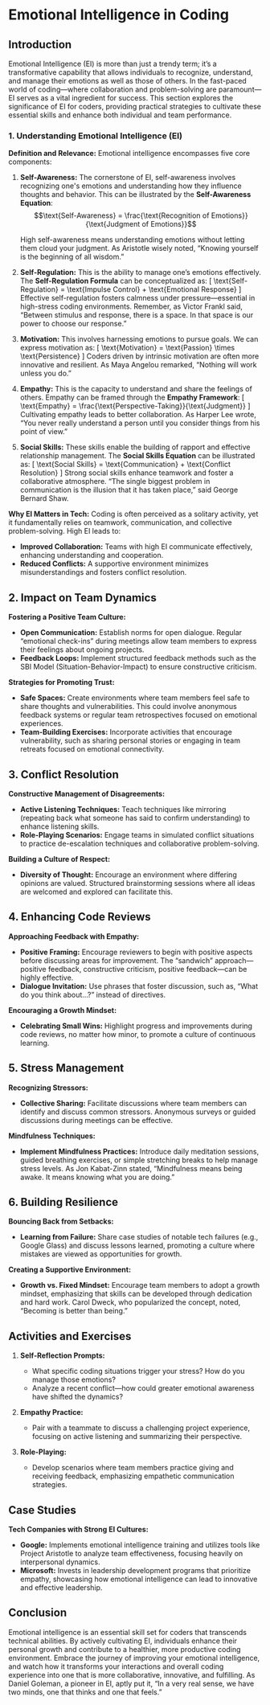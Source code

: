 # Emotional Intelligence in Coding

## Introduction
Emotional Intelligence (EI) is more than just a trendy term; it’s a transformative capability that allows individuals to recognize, understand, and manage their emotions as well as those of others. In the fast-paced world of coding—where collaboration and problem-solving are paramount—EI serves as a vital ingredient for success. This section explores the significance of EI for coders, providing practical strategies to cultivate these essential skills and enhance both individual and team performance.

### 1. Understanding Emotional Intelligence (EI)

**Definition and Relevance:**
Emotional intelligence encompasses five core components:

1. **Self-Awareness:** The cornerstone of EI, self-awareness involves recognizing one's emotions and understanding how they influence thoughts and behavior. This can be illustrated by the **Self-Awareness Equation**:
   $$\text{Self-Awareness} = \frac{\text{Recognition of Emotions}}{\text{Judgment of Emotions}}$$

   High self-awareness means understanding emotions without letting them cloud your judgment. As Aristotle wisely noted, “Knowing yourself is the beginning of all wisdom.”

2. **Self-Regulation:** This is the ability to manage one’s emotions effectively. The **Self-Regulation Formula** can be conceptualized as:
   \[
   \text{Self-Regulation} = \text{Impulse Control} + \text{Emotional Response}
   \]
   Effective self-regulation fosters calmness under pressure—essential in high-stress coding environments. Remember, as Victor Frankl said, “Between stimulus and response, there is a space. In that space is our power to choose our response.”

3. **Motivation:** This involves harnessing emotions to pursue goals. We can express motivation as:
   \[
   \text{Motivation} = \text{Passion} \times \text{Persistence}
   \]
   Coders driven by intrinsic motivation are often more innovative and resilient. As Maya Angelou remarked, “Nothing will work unless you do.”

4. **Empathy:** This is the capacity to understand and share the feelings of others. Empathy can be framed through the **Empathy Framework**:
   \[
   \text{Empathy} = \frac{\text{Perspective-Taking}}{\text{Judgment}}
   \]
   Cultivating empathy leads to better collaboration. As Harper Lee wrote, “You never really understand a person until you consider things from his point of view.”

5. **Social Skills:** These skills enable the building of rapport and effective relationship management. The **Social Skills Equation** can be illustrated as:
   \[
   \text{Social Skills} = \text{Communication} + \text{Conflict Resolution}
   \]
   Strong social skills enhance teamwork and foster a collaborative atmosphere. “The single biggest problem in communication is the illusion that it has taken place,” said George Bernard Shaw.

**Why EI Matters in Tech:**
Coding is often perceived as a solitary activity, yet it fundamentally relies on teamwork, communication, and collective problem-solving. High EI leads to:
- **Improved Collaboration:** Teams with high EI communicate effectively, enhancing understanding and cooperation.
- **Reduced Conflicts:** A supportive environment minimizes misunderstandings and fosters conflict resolution.

## 2. Impact on Team Dynamics

**Fostering a Positive Team Culture:**
- **Open Communication:** Establish norms for open dialogue. Regular “emotional check-ins” during meetings allow team members to express their feelings about ongoing projects.
- **Feedback Loops:** Implement structured feedback methods such as the SBI Model (Situation-Behavior-Impact) to ensure constructive criticism.

**Strategies for Promoting Trust:**
- **Safe Spaces:** Create environments where team members feel safe to share thoughts and vulnerabilities. This could involve anonymous feedback systems or regular team retrospectives focused on emotional experiences.
- **Team-Building Exercises:** Incorporate activities that encourage vulnerability, such as sharing personal stories or engaging in team retreats focused on emotional connectivity.

## 3. Conflict Resolution

**Constructive Management of Disagreements:**
- **Active Listening Techniques:** Teach techniques like mirroring (repeating back what someone has said to confirm understanding) to enhance listening skills.
- **Role-Playing Scenarios:** Engage teams in simulated conflict situations to practice de-escalation techniques and collaborative problem-solving.

**Building a Culture of Respect:**
- **Diversity of Thought:** Encourage an environment where differing opinions are valued. Structured brainstorming sessions where all ideas are welcomed and explored can facilitate this.

## 4. Enhancing Code Reviews

**Approaching Feedback with Empathy:**
- **Positive Framing:** Encourage reviewers to begin with positive aspects before discussing areas for improvement. The “sandwich” approach—positive feedback, constructive criticism, positive feedback—can be highly effective.
- **Dialogue Invitation:** Use phrases that foster discussion, such as, “What do you think about…?” instead of directives.

**Encouraging a Growth Mindset:**
- **Celebrating Small Wins:** Highlight progress and improvements during code reviews, no matter how minor, to promote a culture of continuous learning. 

## 5. Stress Management

**Recognizing Stressors:**
- **Collective Sharing:** Facilitate discussions where team members can identify and discuss common stressors. Anonymous surveys or guided discussions during meetings can be effective.

**Mindfulness Techniques:**
- **Implement Mindfulness Practices:** Introduce daily meditation sessions, guided breathing exercises, or simple stretching breaks to help manage stress levels. As Jon Kabat-Zinn stated, “Mindfulness means being awake. It means knowing what you are doing.”

## 6. Building Resilience

**Bouncing Back from Setbacks:**
- **Learning from Failure:** Share case studies of notable tech failures (e.g., Google Glass) and discuss lessons learned, promoting a culture where mistakes are viewed as opportunities for growth.

**Creating a Supportive Environment:**
- **Growth vs. Fixed Mindset:** Encourage team members to adopt a growth mindset, emphasizing that skills can be developed through dedication and hard work. Carol Dweck, who popularized the concept, noted, “Becoming is better than being.”

## Activities and Exercises

1. **Self-Reflection Prompts:**
   - What specific coding situations trigger your stress? How do you manage those emotions?
   - Analyze a recent conflict—how could greater emotional awareness have shifted the dynamics?

2. **Empathy Practice:**
   - Pair with a teammate to discuss a challenging project experience, focusing on active listening and summarizing their perspective.

3. **Role-Playing:**
   - Develop scenarios where team members practice giving and receiving feedback, emphasizing empathetic communication strategies.

## Case Studies

**Tech Companies with Strong EI Cultures:**
- **Google:** Implements emotional intelligence training and utilizes tools like Project Aristotle to analyze team effectiveness, focusing heavily on interpersonal dynamics.
- **Microsoft:** Invests in leadership development programs that prioritize empathy, showcasing how emotional intelligence can lead to innovative and effective leadership.

## Conclusion
Emotional intelligence is an essential skill set for coders that transcends technical abilities. By actively cultivating EI, individuals enhance their personal growth and contribute to a healthier, more productive coding environment. Embrace the journey of improving your emotional intelligence, and watch how it transforms your interactions and overall coding experience into one that is more collaborative, innovative, and fulfilling. As Daniel Goleman, a pioneer in EI, aptly put it, “In a very real sense, we have two minds, one that thinks and one that feels.”
